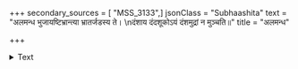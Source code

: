 +++
secondary_sources = [ "MSS_3133",]
jsonClass = "Subhaashita"
text = "अलमन्ध भुजायष्टिभ्रान्त्या भ्रातर्जडस्य ते।  \nदंशाय दंदशूकोऽयं दंशमुद्रां न मुञ्चति॥"
title = "अलमन्ध"

+++

<details><summary>Text</summary>

अलमन्ध भुजायष्टिभ्रान्त्या भ्रातर्जडस्य ते।  
दंशाय दंदशूकोऽयं दंशमुद्रां न मुञ्चति॥
</details>
